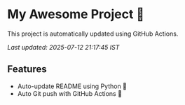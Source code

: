 # My Awesome Project 🚀

This project is automatically updated using GitHub Actions.

_Last updated: 2025-07-12 21:17:45 IST_

## Features
- Auto-update README using Python 🐍
- Auto Git push with GitHub Actions 🤖
